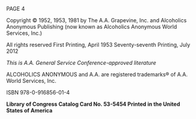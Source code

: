 PAGE 4

Copyright © 1952, 1953, 1981 by The A.A. Grapevine,
Inc. and Alcoholics Anonymous Publishing (now known
as Alcoholics Anonymous World Services, Inc.)

All rights reserved
First Printing, April 1953
Seventy-seventh Printing, July 2012

_This is A.A. General Service
Conference-approved literature_

ALCOHOLICS ANONYMOUS and A.A. are registered
trademarks® of A.A. World Services, Inc.

ISBN 978-0-916856-01-4

**Library of Congress Catalog Card No. 53-5454
Printed in the United States of America**
